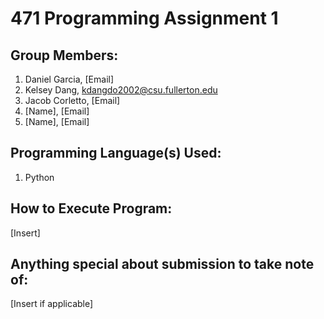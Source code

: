 # 471 Programming Assignment 1

## Group Members:
1. Daniel Garcia, [Email]
2. Kelsey Dang, kdangdo2002@csu.fullerton.edu
3. Jacob Corletto, [Email]
4. [Name], [Email]
5. [Name], [Email]

## Programming Language(s) Used:
1. Python

## How to Execute Program:
[Insert]

## Anything special about submission to take note of:
[Insert if applicable]